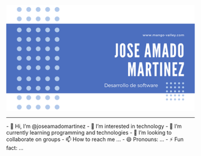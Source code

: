 <img src="ok.png">

<hr>
- 👋 Hi, I’m @joseamadomartinez
- 👀 I’m interested in technology
- 🌱 I’m currently learning programming and technologies
- 💞️ I’m looking to collaborate on groups
- 📫 How to reach me ...
- 😄 Pronouns: ...
- ⚡ Fun fact: ...

<!---
joseamadomartinez/joseamadomartinez is a ✨ special ✨ repository because its `README.md` (this file) appears on your GitHub profile.
You can click the Preview link to take a look at your changes.
--->
